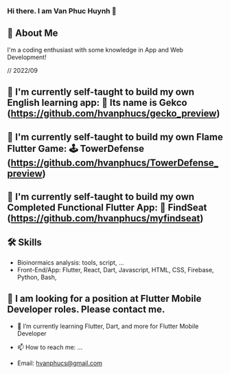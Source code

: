 ### Hi there. I am Van Phuc Huynh 👋



## 🚀 About Me
I'm a coding enthusiast with some knowledge in App and Web Development!

// 2022/09 
## 🔭 I'm currently self-taught to build my own English learning app: :newspaper: Its name is Gekco (https://github.com/hvanphucs/gecko_preview) 
## 🔭 I'm currently self-taught to build my own Flame Flutter Game: :joystick: TowerDefense (https://github.com/hvanphucs/TowerDefense_preview)
## 🔭 I'm currently self-taught to build my own  Completed Functional Flutter App: :ticket: FindSeat (https://github.com/hvanphucs/myfindseat)

## 🛠 Skills
- Bioinormaics analysis: tools, script, ...
- Front-End/App: Flutter, React, Dart, Javascript, HTML, CSS, Firebase, Python, Bash, 

## 👯 I am looking for a position at Flutter Mobile Developer roles. Please contact me.
- 🌱 I’m currently learning Flutter, Dart, and more for  Flutter Mobile Developer

- 📫 How to reach me: ...
 - Email: hvanphucs@gmail.com


